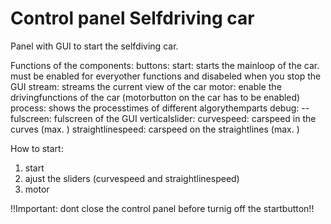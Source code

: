 # Control panel Selfdriving car

Panel with GUI to start the selfdiving car.

Functions of the components:
  buttons:
    start: starts the mainloop of the car. must be enabled for everyother functions and disabeled when you stop the GUI
    stream: streams the current view of the car
    motor: enable the drivingfunctions of the car (motorbutton on the car has to be enabled)
    process: shows the processtimes of different algorythemparts
    debug: --
    fulscreen: fulscreen of the GUI
  verticalslider: 
    curvespeed: carspeed in the curves (max. )
    straightlinespeed: carspeed on the straightlines (max. )

How to start:
  1. start
  2. ajust the sliders (curvespeed and straightlinespeed)
  3. motor

!!Important: dont close the control panel before turnig off the startbutton!!
